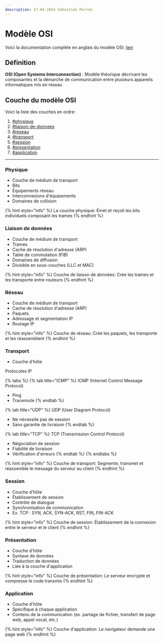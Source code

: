 ```yaml
---
description: 17-04-2024 Sébastien Perron
---
```


# Modèle OSI

Voici la documentation complète en anglais du modèle OSI: [lien](https://en.wikipedia.org/wiki/OSI\_model)

## Définition

**OSI (Open Systems Interconnection)** : Modèle théorique décrivant les composantes et la démarche de communication entre plusieurs appareils informatiques mis en réseau

## Couche du modèle OSI

Voici la liste des couches en ordre:

1. [#physique](modele-osi.md#physique "mention")
2. [#liaison-de-donnees](modele-osi.md#liaison-de-donnees "mention")
3. [#reseau](modele-osi.md#reseau "mention")
4. [#transport](modele-osi.md#transport "mention")
5. [#session](modele-osi.md#session "mention")
6. [#presentation](modele-osi.md#presentation "mention")
7. [#application](modele-osi.md#application "mention")

***

### Physique

* Couche de médium de transport
* Bits
* Équipements réseau
* Interconnexions d'équipements
* Domaines de collision

{% hint style="info" %}
La couche physique: Émet et reçoit les bits individuels composant les trames
{% endhint %}

### Liaison de données

* Couche de médium de transport
* Trames
* Cache de résolution d'adresse (ARP)
* Table de commutation (FIB)
* Domaines de diffusion
* Divisible en sous-couches (LLC et MAC)

{% hint style="info" %}
Couche de liaison de données: Crée les trames et les transporte entre routeurs
{% endhint %}

### Réseau

* Couche de médium de transport
* Cache de résolution d'adresse (ARP)
* Paquets
* Adressage et segmentation IP
* Routage IP

{% hint style="info" %}
Couche de réseau: Créé les paquets, les transporte et les réassemblent
{% endhint %}

### Transport

* Couche d'hôte

Protocoles IP

{% tabs %}
{% tab title="ICMP" %}
ICMP (Internet Control Message Protocol)

* Ping
* Traceroute
{% endtab %}

{% tab title="UDP" %}
UDP (User Diagram Protocol)

* Ne nécessite pas de session
* Sans garantie de livraison
{% endtab %}

{% tab title="TCP" %}
TCP (Transmission Control Protocol)

* Négociation de session
* Fiabilité de livraison
* Vérification d'erreurs
{% endtab %}
{% endtabs %}

{% hint style="info" %}
Couche de transport: Segmente, transmet et réassemble le message du serveur au client
{% endhint %}

### Session

* Couche d'hôte
* Établissement de session
* Contrôle de dialogue
* Synchronisation de communication
* Ex. TCP : SYN, ACK, SYN-ACK, RST, FIN, FIN-ACK

{% hint style="info" %}
Couche de session: Établissement de la connexion entre le serveur et le client
{% endhint %}

### Présentation

* Couche d'hôte
* Syntaxe de données
* Traduction de données
* Liée à la couche d'application

{% hint style="info" %}
Couche de présentation: Le serveur encrypte et compresse le code transmis
{% endhint %}

### Application

* Couche d'hôte
* Spécifique à chaque application
* Contenu de la communication (ex. partage de fichier, transfert de page web, appel vocal, etc.)

{% hint style="info" %}
Couche d'application: Le navigateur demande une page web
{% endhint %}
